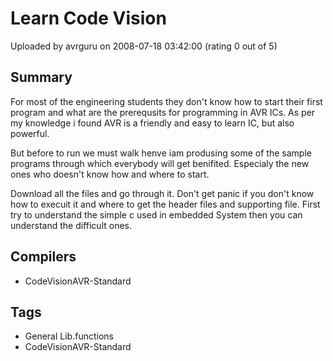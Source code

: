 # Learn Code Vision

Uploaded by avrguru on 2008-07-18 03:42:00 (rating 0 out of 5)

## Summary

 For most of the engineering students they don't know how to start their first program and what are the prerequsits for programming in AVR ICs. As per my knowledge i found AVR is a friendly and easy to learn IC, but also powerful.


 But before to run we must walk henve iam produsing some of the sample programs through which everybody will get benifited. Especialy the new ones who doesn't know how and where to start.


 Download all the files and go through it. Don't get panic if you don't know how to execuit it and where to get the header files and supporting file. First try to understand the simple c used in embedded System then you can understand the difficult ones.

## Compilers

- CodeVisionAVR-Standard

## Tags

- General Lib.functions
- CodeVisionAVR-Standard
